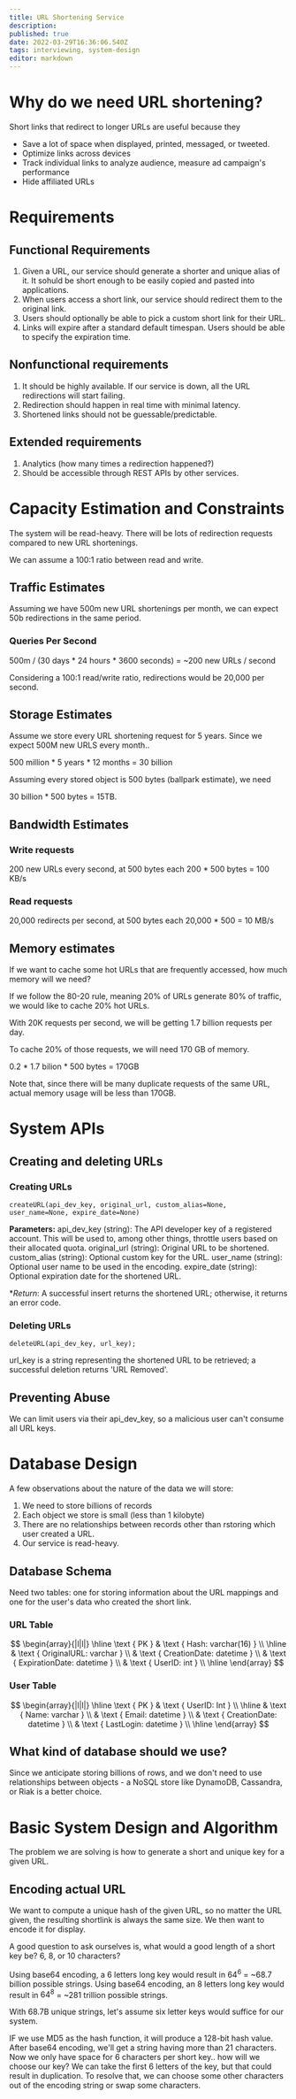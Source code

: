 ```yaml
---
title: URL Shortening Service
description: 
published: true
date: 2022-03-29T16:36:06.540Z
tags: interviewing, system-design
editor: markdown
---
```


# Why do we need URL shortening?
Short links that redirect to longer URLs are useful because they 
- Save a lot of space when displayed, printed, messaged, or tweeted. 
- Optimize links across devices
- Track individual links to analyze audience, measure ad campaign's performance
- Hide affiliated URLs

# Requirements
## Functional Requirements
1. Given a URL, our service should generate a shorter and unique alias of it. It sohuld be short enough to be easily copied and pasted into applications.
2. When users access a short link, our service should redirect them to the original link.
3. Users should optionally be able to pick a custom short link for their URL.
4. Links will expire after a standard default timespan. Users should be able to specify the expiration time.

## Nonfunctional requirements
1. It should be highly available. If our service is down, all the URL redirections will start failing.
2. Redirection should happen in real time with minimal latency.
3. Shortened links should not be guessable/predictable.

## Extended requirements
1. Analytics (how many times a redirection happened?)
2. Should be accessible through REST APIs by other services.

# Capacity Estimation and Constraints
The system will be read-heavy. There will be lots of redirection requests compared to new URL shortenings. 

We can assume a 100:1 ratio between read and write.

## Traffic Estimates
Assuming we have 500m new URL shortenings per month, we can expect 50b redirections in the same period. 

### Queries Per Second
500m / (30 days * 24 hours * 3600 seconds) = ~200 new URLs / second

Considering a 100:1 read/write ratio, redirections would be 20,000 per second.

## Storage Estimates
Assume we store every URL shortening request for 5 years. Since we expect 500M new URLS every month..

500 million * 5 years * 12 months = 30 billion 

Assuming every stored object is 500 bytes (ballpark estimate), we need

30 billion * 500 bytes = 15TB.

## Bandwidth Estimates
### Write requests
200 new URLs every second, at 500 bytes each
200 * 500 bytes = 100 KB/s

### Read requests
20,000 redirects per second, at 500 bytes each
20,000 * 500 = 10 MB/s

## Memory estimates
If we want to cache some hot URLs that are frequently accessed, how much memory will we need?

If we follow the 80-20 rule, meaning 20% of URLs generate 80% of traffic, we would like to cache 20% hot URLs. 

With 20K requests per second, we will be getting 1.7 billion requests per day. 

To cache 20% of those requests, we will need 170 GB of memory. 

0.2 * 1.7 bilion * 500 bytes = 170GB

Note that, since there will be many duplicate requests of the same URL, actual memory usage will be less than 170GB.

# System APIs
## Creating and deleting URLs
### Creating URLs
```
createURL(api_dev_key, original_url, custom_alias=None, user_name=None, expire_date=None)
```
**Parameters:**
api_dev_key (string): The API developer key of a registered account. This will be used to, among other things, throttle users based on their allocated quota.
original_url (string): Original URL to be shortened.
custom_alias (string): Optional custom key for the URL.
user_name (string): Optional user name to be used in the encoding.
expire_date (string): Optional expiration date for the shortened URL.

**Return*:
A successful insert returns the shortened URL; otherwise, it returns an error code.

### Deleting URLs
```
deleteURL(api_dev_key, url_key);
```
url_key is a string representing the shortened URL to be retrieved; a successful deletion returns 'URL Removed'.

## Preventing Abuse
We can limit users via their api_dev_key, so a malicious user can't consume all URL keys. 

# Database Design
A few observations about the nature of the data we will store:
1. We need to store billions of records
2. Each object we store is small (less than 1 kilobyte)
3. There are no relationships between records other than rstoring which user created a URL.
4. Our service is read-heavy.

## Database Schema
Need two tables: one for storing information about the URL mappings and one for the user's data who created the short link. 
### URL Table

$$
\begin{array}{|l|l|}
\hline \text { PK } & \text { Hash: varchar(16) } \\
\hline & \text { OriginalURL: varchar } \\
& \text { CreationDate: datetime } \\
& \text { ExpirationDate: datetime } \\
& \text { UserID: int } \\
\hline
\end{array}
$$

### User Table

$$
\begin{array}{|l|l|}
\hline \text { PK } & \text { UserID: Int } \\
\hline & \text { Name: varchar } \\
& \text { Email: datetime } \\
& \text { CreationDate: datetime } \\
& \text { LastLogin: datetime } \\
\hline
\end{array}
$$

## What kind of database should we use?
Since we anticipate storing billions of rows, and we don't need to use relationships between objects - a NoSQL store like DynamoDB, Cassandra, or Riak is a better choice. 

# Basic System Design and Algorithm
The problem we are solving is how to generate a short and unique key for a given URL.

## Encoding actual URL
We want to compute a unique hash of the given URL, so no matter the URL given, the resulting shortlink is always the same size. We then want to encode it for display.

A good question to ask ourselves is, what would a good length of a short key be? 6, 8, or 10 characters?

Using base64 encoding, a 6 letters long key would result in $64^6$ = ~68.7 billion possible strings.
Using base64 encoding, an 8 letters long key would result in $64^8$ = ~281 trillion possible strings.

With 68.7B unique strings, let's assume six letter keys would suffice for our system.

IF we use MD5 as the hash function, it will produce a 128-bit hash value. After base64 encoding, we'll get a string having more than 21 characters. Now we only have space for 6 characters per short key.. how will we choose our key? We can take the first 6 letters of the key, but that could result in duplication. To resolve that, we can choose some other characters out of the encoding string or swap some characters.


